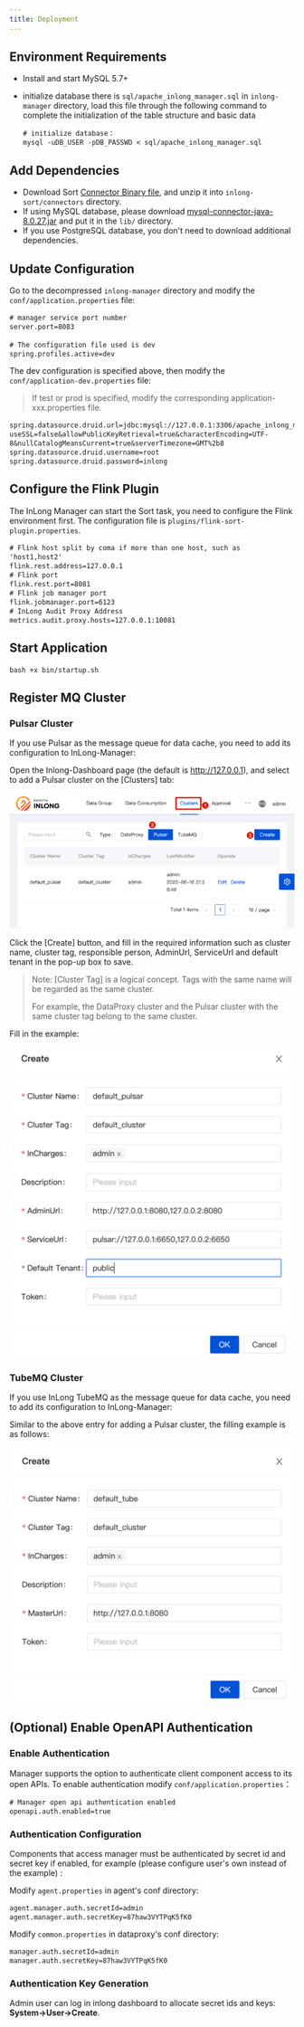 ```yaml
---
title: Deployment
---
```


## Environment Requirements

- Install and start MySQL 5.7+
- initialize database
  there is `sql/apache_inlong_manager.sql` in `inlong-manager` directory, load this file through the
  following command to complete the initialization of the table structure and basic data

  ```shell
  # initialize database：
  mysql -uDB_USER -pDB_PASSWD < sql/apache_inlong_manager.sql
  ```

## Add Dependencies
- Download Sort [Connector Binary file](https://inlong.apache.org/download), and unzip it into `inlong-sort/connectors` directory.
- If using MySQL database, please download [mysql-connector-java-8.0.27.jar](https://repo1.maven.org/maven2/mysql/mysql-connector-java/8.0.27/mysql-connector-java-8.0.27.jar) and put it in the `lib/` directory.
- If you use PostgreSQL database, you don't need to download additional dependencies.

## Update Configuration

Go to the decompressed `inlong-manager` directory and modify the `conf/application.properties` file:

```properties
# manager service port number
server.port=8083

# The configuration file used is dev
spring.profiles.active=dev
```

The dev configuration is specified above, then modify the `conf/application-dev.properties` file:
> If test or prod is specified, modify the corresponding application-xxx.properties file.

```properties
spring.datasource.druid.url=jdbc:mysql://127.0.0.1:3306/apache_inlong_manager?useSSL=false&allowPublicKeyRetrieval=true&characterEncoding=UTF-8&nullCatalogMeansCurrent=true&serverTimezone=GMT%2b8
spring.datasource.druid.username=root
spring.datasource.druid.password=inlong
```

## Configure the Flink Plugin

The InLong Manager can start the Sort task, you need to configure the Flink environment first. The configuration file is `plugins/flink-sort-plugin.properties`.

```properties
# Flink host split by coma if more than one host, such as 'host1,host2'
flink.rest.address=127.0.0.1
# Flink port
flink.rest.port=8081
# Flink job manager port
flink.jobmanager.port=6123
# InLong Audit Proxy Address
metrics.audit.proxy.hosts=127.0.0.1:10081
```

## Start Application

```shell
bash +x bin/startup.sh
```

## Register MQ Cluster

### Pulsar Cluster

If you use Pulsar as the message queue for data cache, you need to add its configuration to InLong-Manager:

Open the Inlong-Dashboard page (the default is <http://127.0.0.1>), and select to add a Pulsar cluster on the [Clusters] tab:

![](img/pulsar_cluster.png)

Click the [Create] button, and fill in the required information such as cluster name, cluster tag, responsible person, AdminUrl, ServiceUrl and default tenant in the pop-up box to save.

> Note: [Cluster Tag] is a logical concept. Tags with the same name will be regarded as the same cluster.
>
> For example, the DataProxy cluster and the Pulsar cluster with the same cluster tag belong to the same cluster.

Fill in the example:

![](img/pulsar_cluster_save.png)

### TubeMQ Cluster

If you use InLong TubeMQ as the message queue for data cache, you need to add its configuration to InLong-Manager:

Similar to the above entry for adding a Pulsar cluster, the filling example is as follows:

![](img/tube_cluster_save.png)

## (Optional) Enable OpenAPI Authentication

### Enable Authentication
Manager supports the option to authenticate client component access to its open APIs. To enable authentication modify `conf/application.properties`：

```properties
# Manager open api authentication enabled
openapi.auth.enabled=true
```

### Authentication Configuration
Components that access manager must be authenticated by secret id and secret key if enabled, for example (please configure user's own instead of the example) :

Modify `agent.properties` in agent's conf directory:
```properties
agent.manager.auth.secretId=admin
agent.manager.auth.secretKey=87haw3VYTPqK5fK0
```

Modify `common.properties` in dataproxy's conf directory:
```properties
manager.auth.secretId=admin
manager.auth.secretKey=87haw3VYTPqK5fK0
```

### Authentication Key Generation
Admin user can log in inlong dashboard to allocate secret ids and keys: **System->User->Create**.

